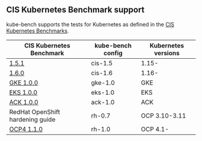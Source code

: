 
## CIS Kubernetes Benchmark support

kube-bench supports the tests for Kubernetes as defined in the [CIS Kubernetes Benchmarks](https://www.cisecurity.org/benchmark/kubernetes/).

| CIS Kubernetes Benchmark | kube-bench config | Kubernetes versions |
|---|---|---|
| [1.5.1](https://workbench.cisecurity.org/benchmarks/4892) | cis-1.5 | 1.15- |
| [1.6.0](https://workbench.cisecurity.org/benchmarks/4834) | cis-1.6 | 1.16- |
| [GKE 1.0.0](https://workbench.cisecurity.org/benchmarks/4536) | gke-1.0 | GKE |
| [EKS 1.0.0](https://workbench.cisecurity.org/benchmarks/5190) | eks-1.0 | EKS |
| [ACK 1.0.0](https://workbench.cisecurity.org/benchmarks/6467) | ack-1.0 | ACK |
| RedHat OpenShift hardening guide | rh-0.7 | OCP 3.10-3.11 |
| [OCP4 1.1.0](https://workbench.cisecurity.org/benchmarks/6778) | rh-1.0 | OCP 4.1- |
